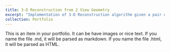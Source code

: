 ```yaml
---
title: 3-D Reconstruction from 2 View Geometry
excerpt: "Implementation of 3-D Reconstruction algorithm given a pair of calibrated, stereo-rectified images. 1<br/><img src='/images/500x300.png'>"
collection: Portfolio
---
```


This is an item in your portfolio. It can be have images or nice text. If you name the file .md, it will be parsed as markdown. If you name the file .html, it will be parsed as HTML. 
